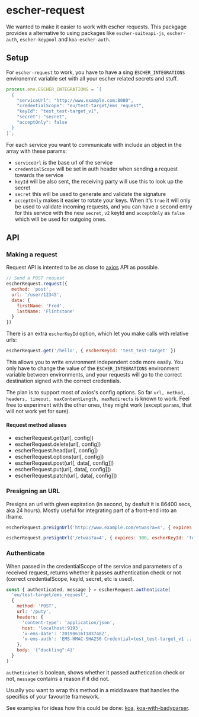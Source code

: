 # escher-request

We wanted to make it easier to work with escher requests.
This packgage provides a alternative to using packages like `escher-suiteapi-js`, `escher-auth`, `escher-keypool` and `koa-escher-auth`.

## Setup

For `escher-request` to work, you have to have a sing `ESCHER_INTEGRATIONS` environemnt
variable set with all your escher related secrets and stuff.

```js
process.env.ESCHER_INTEGRATIONS = `[
  {
    "serviceUrl": "http://www.example.com:8080",
    "credentialScope": "eu/test-target/ems_request",
    "keyId": "test_test-target_v1",
    "secret": "secret",
    "acceptOnly": false
  }
]`;
```

For each service you want to communicate with include an object in the array with these params:
- `serviceUrl` is the base url of the service
- `credentialScope` will be set in auth header when sending a request towards the service
- `keyId` will be also sent, the receiving party will use this to look up the secret
- `secret` this will be used to generate and validate the signature
- `acceptOnly` makes it easier to rotate your keys. When it's `true` it will only
be used to validate incoming requests, and you can have a second entry for this service with
the new `secret`, `v2` keyId and `acceptOnly` as `false` which will be used for outgoing ones.

## API

### Making a request

Request API is intented to be as close to [axios](https://github.com/axios/axios) API as possible.

```js
// Send a POST request
escherRequest.request({
  method: 'post',
  url: '/user/12345',
  data: {
    firstName: 'Fred',
    lastName: 'Flintstone'
  }
})
```

There is an extra `escherKeyId` option, which let you make calls with relative urls:

```js
escherRequest.get('/hello', { escherKeyId: 'test_test-target' })
```

This allows you to write environment independent code more easily.
You only have to change the value of the `ESCHER_INTEGRATIONS` environment variable
between environments, and your requests will go to the correct destination signed with
the correct credentials.

The plan is to support most of axios's config options.
So far `url, method, headers, timeout, maxContentLength, maxRedirects` is known to work.
Feel free to experiment with the other ones, they might work (except `params`, that will
not work yet for sure).

#### Request method aliases
- escherRequest.get(url[, config])
- escherRequest.delete(url[, config])
- escherRequest.head(url[, config])
- escherRequest.options(url[, config])
- escherRequest.post(url[, data[, config]])
- escherRequest.put(url[, data[, config]])
- escherRequest.patch(url[, data[, config]])


### Presigning an URL

Presigns an url with given expiration (in second, by deafult it is 86400 secs, aka 24 hours).
Mostly useful for integrating part of a front-end into an iframe.

```js
escherRequest.preSignUrl('http://www.example.com/etwas?a=4', { expires: 300 })
```

```js
escherRequest.preSignUrl('/etwas?a=4', { expires: 300, escherKeyId: 'test_test-target' })
```

### Authenticate

When passed in the credentialScope of the service and parameters of a received request, returns
whether it passes authentication check or not (correct credentialScope, keyId, secret, etc is used).

```js
const { authenticated, message } = escherRequest.authenticate(
  'eu/test-target/ems_request',
  {
    method: 'POST',
    url: '/puty',
    headers: {
      'content-type': 'application/json',
      host: 'localhost:9193',
      'x-ems-date': '20190616T183748Z',
      'x-ems-auth': 'EMS-HMAC-SHA256 Credential=test_test-target_v1 ...'
    },
    body: '{"duckling":4}'
  }
)
```

`autheticated` is boolean, shows whether it passed authetication check or not, `message`
contains a reason if it did not.

Usually you want to wrap this method in a middlaware that handles the specifics of your
favourite framework.

See examples for ideas how this could be done: [koa](examples/koa.js),
[koa-with-badyparser](examples/koa-with-bodyparser.js).
